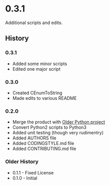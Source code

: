 # 0.3.1
Additional scripts and edits.

## History

### 0.3.1
* Added some minor scripts
* Edited one major script

### 0.3.0
* Created CEnumToString
* Made edits to various README

### 0.2.0
* Merge the product with [Older Python project](https://github.com/Rickodesea/PythonScripts)
* Convert Python2 scripts to Python3
* Added unit testing (though very rudimentry)
* Added AUTHORS file
* Added CODINGSTYLE.md file
* Added CONTRIBUTING.md file

### Older History
* 0.1.1 - Fixed License
* 0.1.0 - Initial
